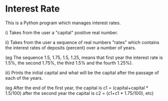 # Interest Rate

This is a Python program which manages interest rates.

i) Takes from the user a "capital" positive real number.

ii) Takes from the user a sequence of real numbers "rates" which contains the interest rates of deposits (percent) over a number of years.

(eg The sequence 1.5, 1.75, 1.5, 1.25, means that first year the interest rate is 1.5%, the second 1.75%, the third 1.5% and the fourth 1.25%).

iii) Prints the initial capital and what will be the capital after the passage of each of the years.   

(eg After the end of the first year, the capital is c1 = (capital+capital * 1.5/100) after the second year the capital is c2 = (c1+c1 * 1.75/100), etc)
